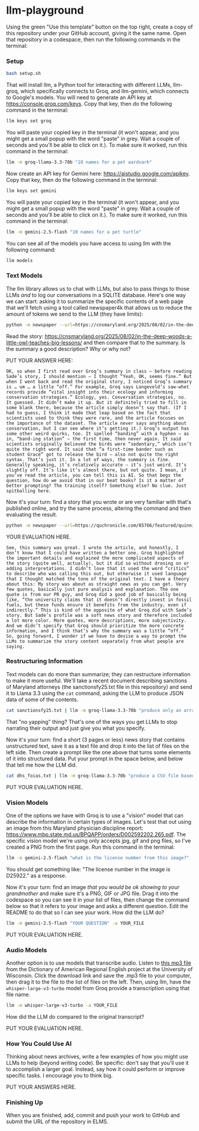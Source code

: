 # llm-playground

Using the green "Use this template" button on the top right, create a copy of this repository under your GitHub account, giving it the same name. Open that repository in a codespace, then run the following commands in the terminal:

### Setup

```bash
bash setup.sh
```

That will install llm, a Python tool for interacting with different LLMs, llm-groq, which specifically connects to Groq, and llm-gemini, which connects to Google's models. You will need to generate an API key at https://console.groq.com/keys. Copy that key, then do the following command in the terminal:

```bash
llm keys set groq
```

You will paste your copied key in the terminal (it won't appear, and you might get a small popup with the word "paste" in grey. Wait a couple of seconds and you'll be able to click on it.). To make sure it worked, run this command in the terminal:

```bash
llm -m groq-llama-3.3-70b "10 names for a pet aardvark"
```

Now create an API key for Gemini here: https://aistudio.google.com/apikey. Copy that key, then do the following command in the terminal:

```bash
llm keys set gemini
```

You will paste your copied key in the terminal (it won't appear, and you might get a small popup with the word "paste" in grey. Wait a couple of seconds and you'll be able to click on it.). To make sure it worked, run this command in the terminal:

```bash
llm -m gemini-2.5-flash "10 names for a pet turtle"
```

You can see all of the models you have access to using llm with the following command:

```bash
llm models
```

### Text Models

The llm library allows us to chat with LLMs, but also to pass things to those LLMs _and_ to log our conversations in a SQLITE database. Here's one way we can start: asking it to summarize the specific contents of a web page that we'll fetch using a tool called newspaper4k that allows us to reduce the amount of tokens we send to the LLM (they have limits):

```bash
python -m newspaper --url=https://cnsmaryland.org/2025/08/02/in-the-deep-woods-a-little-owl-teaches-big-lessons/ -of=text | llm -m groq/openai/gpt-oss-120b "summarize this story in 3 paragraphs"
```

Read the story: https://cnsmaryland.org/2025/08/02/in-the-deep-woods-a-little-owl-teaches-big-lessons/ and then compare that to the summary. Is the summary a good description? Why or why not?

PUT YOUR ANSWER HERE: 
    
    OK, so when I first read over Groq’s summary in class — before reading Sade’s story, I should mention — I thought “Yeah, OK, seems fine.” But when I went back and read the original story, I noticed Groq’s summary is … um … a little “off.” For example, Groq says Longeveld’s saw-whet records provide “vital insight into their ecology and informing conservation strategies.” Ecology, yes. Conversation strategies, no. It guessed. It didn’t make it up. But it definitely tried to fill in some blank there, because the article simply doesn’t say that. (If I had to guess, I think it made that leap based on the fact that scientists used to think they were rare, and the article focuses on the importance of the dataset. The article never says anything about conservation, but I can see where it’s getting it.) Groq’s output has some other weird quirks, too. It spelled “banding” with a hyphen — as in, “band‑ing station” — the first time, then never again. It said scientists originally believed the birds were “sedentary,” which isn’t quite the right word. It said that “a first‑time bander such as student Grace” got to release the bird — also not quite the right syntax. That’s just it. In a lot of ways, the summary is fine. Generally speaking, it’s relatively accurate — it’s just weird. It’s slightly off. It’s like it’s almost there, but not quite. I mean, if you’ve read the article, you can tell this is AI. So that begs the question, how do we avoid that in our beat books? Is it a matter of better prompting? The training itself? Something else? No clue. Just spitballing here.

Now it's your turn: find a story that you wrote or are very familiar with that's published online, and try the same process, altering the command and then evaluating the result.

```bash
python -m newspaper --url=https://quchronicle.com/85766/featured/quinnipiac-hedge-funds-cayman-islands/ -of=text | llm -m groq/openai/gpt-oss-120b "summarize this story in 3 paragraphs" > chron_summary.txt
```

YOUR EVALUATION HERE.

    See, this summary was great. I wrote the article, and honestly, I don’t know that I could have written a better one. Groq highlighted the important details and explained the more complicated aspects of the story (quite well, actually), but it did so without droning on or adding interpretations. I didn’t love that it used the word “critics” to describe who was calling this out, but otherwise it used language that I thought matched the tone of the original text. I have a theory about this: My story was about as straight news as you can get. Very few quotes, basically just pure analysis and explanation. The one quote is from our PR guy, and Groq did a good job of basically being like, “the university claims that it doesn’t directly invest in fossil fuels, but these funds ensure it benefits from the industry, even if indirectly.” This is kind of the opposite of what Groq did with Sade’s story. But Sade’s profile was a soft news story and therefore included a lot more color. More quotes, more descriptions, more subjectivity. And we didn’t specify that Groq should prioritize the more concrete information, and I think that’s why the summary was a little “off.” So, going forward, I wonder if we have to devise a way to prompt the LLMs to summarize the story content separately from what people are saying.

### Restructuring Information

Text models can do more than summarize; they can restructure information to make it more useful. We'll take a recent document describing sanctions of Maryland attorneys (the sanctionsfy25.txt file in this repository) and send it to Llama 3.3 using the `cat` command, asking the LLM to produce JSON data of some of the contents.

```bash
cat sanctionsfy25.txt | llm -m groq-llama-3.3-70b "produce only an array of JSON objects based on the text with the following keys: name, sanction, date, description. The date should be in the yyyy-mm-dd format. No yapping." 
```

That "no yapping" thing? That's one of the ways you get LLMs to stop narrating their output and just give you what you specify.

Now it's your turn: find a short (3 pages or less) news story that contains unstructured text, save it as a text file and drop it into the list of files on the left side. Then create a prompt like the one above that turns some elements of it into structured data. Put your prompt in the space below, and below that tell me how the LLM did.

```bash
cat dhs_foias.txt | llm -m groq-llama-3.3-70b "produce a CSV file based on the text with the following columns: case number, date, requester name, requester agency, type of records requested, full description. the date should be in the yyyy-mm-dd format. no yapping." > dhs_foias_data.csv
```

PUT YOUR EVALUATION HERE.

### Vision Models

One of the options we have with Groq is to use a "vision" model that can describe the information in certain types of images. Let's test that out using an image from this Maryland physician discipline report: https://www.mbp.state.md.us/BPQAPP/orders/D002592202.265.pdf. The specific vision model we're using only accepts jpg, gif and png files, so I've created a PNG from the first page. Run this command in the terminal:

```bash
llm -m gemini-2.5-flash "what is the license number from this image?" -a md_doc.png
```

You should get something like: "The license number in the image is D25922." as a response.

Now it's your turn: find an image _that you would be ok showing to your grandmother_ and make sure it's a PNG, GIF or JPG file. Drag it into the codespace so you can see it in your list of files, then change the command below so that it refers to your image and asks a different question. Edit the README to do that so I can see your work. How did the LLM do?

```bash
llm -m gemini-2.5-flash "YOUR QUESTION" -a YOUR_FILE 
```

PUT YOUR EVALUATION HERE.


### Audio Models

Another option is to use models that transcribe audio. Listen to [this mp3 file](https://dare.wisc.edu/audio/south-carolina-desegregating-edisto-state-park/) from the Dictionary of American Regional English project at the University of Wisconsin. Click the download link and save the .mp3 file to your computer, then drag it to the file to the list of files on the left. Then, using llm, have the `whisper-large-v3-turbo` model from Groq provide a transcription using that file name.

```bash
llm -m whisper-large-v3-turbo -a YOUR_FILE 
```

How did the LLM do compared to the original transcript?

PUT YOUR EVALUATION HERE.

### How You Could Use AI

Thinking about news archives, write a few examples of how you might use LLMs to help (beyond writing code). Be specific: don't say that you'll use it to accomplish a larger goal. Instead, say how it could perform or improve specific tasks. I encourage you to think big.

PUT YOUR ANSWERS HERE.

### Finishing Up

When you are finished, add, commit and push your work to GitHub and submit the URL of the repository in ELMS.